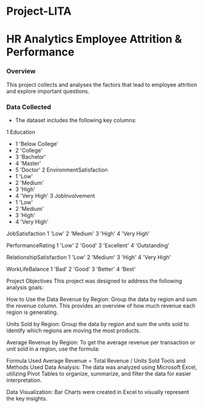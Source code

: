 # Project-LITA
# HR Analytics Employee Attrition &amp; Performance
### Overview
This project collects and analyses the factors that lead to employee attrition and explore important questions.

### Data Collected
- The dataset includes the following key columns:

1 Education
- 1 'Below College'
- 2 'College'
- 3 'Bachelor'
- 4 'Master'
- 5 'Doctor'
2 EnvironmentSatisfaction
- 1 'Low'
- 2 'Medium'
- 3 'High'
- 4 'Very High'
3 JobInvolvement
- 1 'Low'
- 2 'Medium'
- 3 'High'
- 4 'Very High'

JobSatisfaction
1 'Low'
2 'Medium'
3 'High'
4 'Very High'

PerformanceRating
1 'Low'
2 'Good'
3 'Excellent'
4 'Outstanding'

RelationshipSatisfaction
1 'Low'
2 'Medium'
3 'High'
4 'Very High'

WorkLifeBalance
1 'Bad'
2 'Good'
3 'Better'
4 'Best'


Project Objectives
This project was designed to address the following analysis goals:


How to Use the Data
Revenue by Region: Group the data by region and sum the revenue column. This provides an overview of how much revenue each region is generating.

Units Sold by Region: Group the data by region and sum the units sold to identify which regions are moving the most products.

Average Revenue by Region: To get the average revenue per transaction or unit sold in a region, use the formula:

Formula Used
Average Revenue = Total Revenue / Units Sold
Tools and Methods Used
Data Analysis: The data was analyzed using Microsoft Excel, utilizing Pivot Tables to organize, summarize, and filter the data for easier interpretation.

Data Visualization: Bar Charts were created in Excel to visually represent the key insights.

